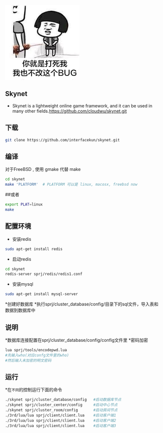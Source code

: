 
![coder farmer](https://raw.githubusercontent.com/interfacekun/skynet/master/img/manong.jpg "0. 0")

## Skynet

* Skynet is a lightweight online game framework, and it can be used in many other fields.https://github.com/cloudwu/skynet.git

## 下载
```Bash
git clone https://github.com/interfacekun/skynet.git
```
## 编译
对于FreeBSD , 使用 gmake 代替 make
```Bash
cd skynet
make 'PLATFORM'  # PLATFORM 可以是 linux, macosx, freebsd now
```
##或者
```Bash
export PLAT=linux
make
```
## 配置环境
* 安装redis
```Bash
sudo apt-get install redis
```
* 启动redis
```Bash
cd skynet
redis-server sprj/redis/redis1.conf
```
* 安装mysql
```Bash
sudo apt-get install mysql-server
```
*创建好数据库
*执行sprj/cluster_database/config/目录下的sql文件，导入表和数据到数据库中
## 说明
*数据库连接配置在sprj/cluster_database/config/config文件里
*密码加密
```Bash
lua sprj/tools/encodepwd.lua
#先输入who(对应confg文件里的who) 
#然后输入未加密的明文密码 
```
## 运行
*在`不同`的控制运行下面的命令
```Bash
./skynet sprj/cluster_database/config 	#启动数据库节点
./skynet sprj/cluster_center/config 	#启动中心节点
./skynet sprj/cluster_room/config 		#启动房间节点
./3rd/lua/lua sprj/client/client.lua 	#启动客户端1
./3rd/lua/lua sprj/client/client.lua 	#启动客户端2
./3rd/lua/lua sprj/client/client.lua 	#启动客户端3
``` 	